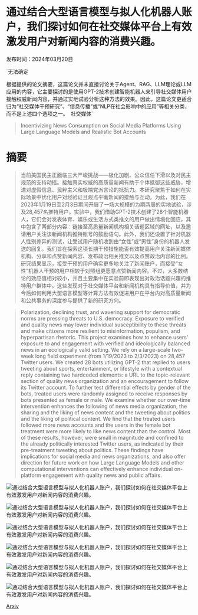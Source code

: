 # 通过结合大型语言模型与拟人化机器人账户，我们探讨如何在社交媒体平台上有效激发用户对新闻内容的消费兴趣。

发布时间：2024年03月20日

`无法确定

根据提供的论文摘要，这篇论文并未直接讨论关于Agent、RAG、LLM理论或LLM应用的内容，它主要探讨的是使用GPT-2技术创建智能机器人来引导社交媒体用户接触权威新闻内容，并通过实地试验分析这种方法的效果。因此，这篇论文更适合归为“社交媒体干预研究”、“信息传播”或“NLP在社会影响中的应用”等相关分类，而不是上述四个选项之一。` `社交媒体`

> Incentivizing News Consumption on Social Media Platforms Using Large Language Models and Realistic Bot Accounts

# 摘要

> 当前美国民主正面临三大严峻挑战——极化加剧、公众信任下滑以及对民主规范的支持动摇。接触真实权威的高质量新闻有助于个体抵御这些威胁，增进对虚假信息、民粹主义和极端党派言论的抵抗力。本研究聚焦于如何在实际场景中优化用户对经验证且观点平衡新闻的接触与互动。为此，我们在2023年1月19日至2月3日期间开展了一场大规模的为期两周的实地试验，涉及28,457名推特用户。实验中，我们借助GPT-2技术创建了28个智能机器人，它们会对发表体育、娱乐或生活方式类推文的用户做出情境化回应，其中包含了两部分内容：链接至高质量新闻机构相关话题区域的网址，以及邀请用户关注该新闻机构推特账号的鼓励语句。此外，我们还设置了针对机器人性别差异的测试，让受试用户随机收到由“女性”或“男性”身份的机器人发送的回复。我们旨在探索这项长期干预措施能否有效提高用户关注新闻媒体机构、分享和点赞新闻内容、发布政治相关推文以及点赞政治内容的比例。研究结果显示，接受干预的用户确实更多地关注了新闻账户，而接受“女性”机器人干预的用户相较于对照组更愿意点赞新闻内容。不过，大多数结论的效应值相对较小，并且主要集中在实验前即表现出对政治话题兴趣的推特用户群体中。这些发现对于社交媒体平台和新闻机构具有指导价值，并为今后如何利用大型语言模型等计算方法有效促进用户在平台内对高质量新闻和公共事务的深度参与提供了新的研究方向。

> Polarization, declining trust, and wavering support for democratic norms are pressing threats to U.S. democracy. Exposure to verified and quality news may lower individual susceptibility to these threats and make citizens more resilient to misinformation, populism, and hyperpartisan rhetoric. This project examines how to enhance users' exposure to and engagement with verified and ideologically balanced news in an ecologically valid setting. We rely on a large-scale two-week long field experiment (from 1/19/2023 to 2/3/2023) on 28,457 Twitter users. We created 28 bots utilizing GPT-2 that replied to users tweeting about sports, entertainment, or lifestyle with a contextual reply containing two hardcoded elements: a URL to the topic-relevant section of quality news organization and an encouragement to follow its Twitter account. To further test differential effects by gender of the bots, treated users were randomly assigned to receive responses by bots presented as female or male. We examine whether our over-time intervention enhances the following of news media organization, the sharing and the liking of news content and the tweeting about politics and the liking of political content. We find that the treated users followed more news accounts and the users in the female bot treatment were more likely to like news content than the control. Most of these results, however, were small in magnitude and confined to the already politically interested Twitter users, as indicated by their pre-treatment tweeting about politics. These findings have implications for social media and news organizations, and also offer direction for future work on how Large Language Models and other computational interventions can effectively enhance individual on-platform engagement with quality news and public affairs.

![通过结合大型语言模型与拟人化机器人账户，我们探讨如何在社交媒体平台上有效激发用户对新闻内容的消费兴趣。](../../../paper_images/2403.13362/twitter-diagram-anshu.png)

![通过结合大型语言模型与拟人化机器人账户，我们探讨如何在社交媒体平台上有效激发用户对新闻内容的消费兴趣。](../../../paper_images/2403.13362/bots-combined.png)

![通过结合大型语言模型与拟人化机器人账户，我们探讨如何在社交媒体平台上有效激发用户对新闻内容的消费兴趣。](../../../paper_images/2403.13362/Twitter_User_Barplots_anshuman.png)

![通过结合大型语言模型与拟人化机器人账户，我们探讨如何在社交媒体平台上有效激发用户对新闻内容的消费兴趣。](../../../paper_images/2403.13362/Twitter_Effects_Plot.png)

![通过结合大型语言模型与拟人化机器人账户，我们探讨如何在社交媒体平台上有效激发用户对新闻内容的消费兴趣。](../../../paper_images/2403.13362/Twitter_PolInterest_Effects_Plot.png)

![通过结合大型语言模型与拟人化机器人账户，我们探讨如何在社交媒体平台上有效激发用户对新闻内容的消费兴趣。](../../../paper_images/2403.13362/Twitter_Topic_Effects_Plot.png)

[Arxiv](https://arxiv.org/abs/2403.13362)